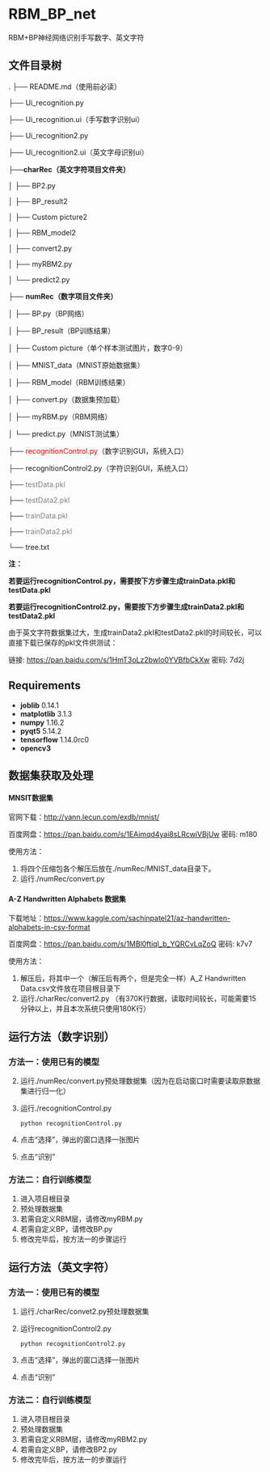 # RBM_BP_net
RBM+BP神经网络识别手写数字、英文字符



## 文件目录树

.
├── README.md（使用前必读）

├── Ui_recognition.py

├── Ui_recognition.ui（手写数字识别ui）

├── Ui_recognition2.py

├── Ui_recognition2.ui（英文字母识别ui）

├──**charRec（英文字符项目文件夹）**

│  ├── BP2.py

│  ├── BP_result2

│  ├── Custom picture2

│  ├── RBM_model2

│  ├── convert2.py

│  ├── myRBM2.py

│  └── predict2.py

├── **numRec（数字项目文件夹）**

│  ├── BP.py（BP网络）

│  ├── BP_result（BP训练结果）

│  ├── Custom picture（单个样本测试图片，数字0-9）

│  ├── MNIST_data（MNIST原始数据集）

│  ├── RBM_model（RBM训练结果）

│  ├── convert.py（数据集预加载）

│  ├── myRBM.py（RBM网络）

│  └── predict.py（MNIST测试集）

├── <font color=red>recognitionControl.py</font>（数字识别GUI，系统入口）

├── recognitionControl2.py（字符识别GUI，系统入口）

├── <font color=gray>testData.pkl</font>

├── <font color=gray>testData2.pkl</font>

├── <font color=gray>trainData.pkl</font>

├── <font color=gray>trainData2.pkl</font>

└── tree.txt



**注：**

**若要运行recognitionControl.py，需要按下方步骤生成trainData.pkl和testData.pkl**

**若要运行recognitionControl2.py，需要按下方步骤生成trainData2.pkl和testData2.pkl**



由于英文字符数据集过大，生成trainData2.pkl和testData2.pkl的时间较长，可以直接下载已保存的pkl文件供测试：

链接: https://pan.baidu.com/s/1HmT3oLz2bwlo0YVBfbCkXw  密码: 7d2j



## Requirements

- **joblib** 0.14.1
- **matplotlib** 3.1.3
- **numpy** 1.16.2
- **pyqt5** 5.14.2
- **tensorflow** 1.14.0rc0
- **opencv3**



## 数据集获取及处理

#### MNSIT数据集

官网下载：http://yann.lecun.com/exdb/mnist/

百度网盘：https://pan.baidu.com/s/1EAimqd4yai8sLRcwiVBjUw  密码: m180



使用方法：

1. 将四个压缩包各个解压后放在./numRec/MNIST_data目录下。
2. 运行./numRec/convert.py



#### A-Z Handwritten Alphabets 数据集

下载地址：https://www.kaggle.com/sachinpatel21/az-handwritten-alphabets-in-csv-format

百度网盘：https://pan.baidu.com/s/1MBl0ftiqI_b_YQRCvLqZoQ  密码: k7v7



使用方法：

1. 解压后，将其中一个（解压后有两个，但是完全一样）A_Z Handwritten Data.csv文件放在项目根目录下
2. 运行./charRec/convert2.py （有370K行数据，读取时间较长，可能需要15分钟以上，并且本次系统只使用180K行）



## 运行方法（数字识别）

### 方法一：使用已有的模型

2. 运行./numRec/convert.py预处理数据集（因为在启动窗口时需要读取原数据集进行归一化）

3. 运行./recognitionControl.py

   ```
   python recognitionControl.py
   ```

4. 点击“选择”，弹出的窗口选择一张图片

5. 点击“识别”



### 方法二：自行训练模型

1. 进入项目根目录
2. 预处理数据集
3. 若需自定义RBM层，请修改myRBM.py
4. 若需自定义BP，请修改BP.py
5. 修改完毕后，按方法一的步骤运行



## 运行方法（英文字符）

### 方法一：使用已有的模型

1. 运行./charRec/convet2.py预处理数据集

2. 运行recognitionControl2.py

   ```
   python recognitionControl2.py
   ```

3. 点击“选择”，弹出的窗口选择一张图片

4. 点击“识别”



### 方法二：自行训练模型

1. 进入项目根目录
2. 预处理数据集
3. 若需自定义RBM层，请修改myRBM2.py
4. 若需自定义BP，请修改BP2.py
5. 修改完毕后，按方法一的步骤运行